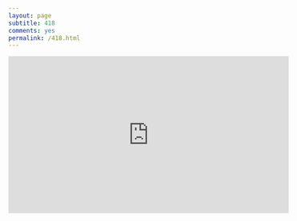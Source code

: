 ```yaml
---
layout: page
subtitle: 418
comments: yes
permalink: /418.html
---
```


<iframe width="560" height="315"
src="https://www.youtube.com/embed/yeR38fkOPQg" frameborder="0"
allow="accelerometer; autoplay; encrypted-media; gyroscope;
picture-in-picture" allowfullscreen></iframe>
